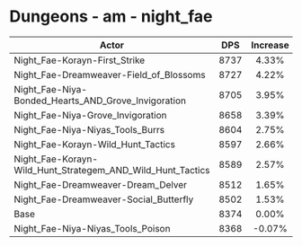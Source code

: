 # Dungeons - am - night_fae
| Actor | DPS | Increase |
|---|:---:|:---:|
|Night_Fae-Korayn-First_Strike|8737|4.33%|
|Night_Fae-Dreamweaver-Field_of_Blossoms|8727|4.22%|
|Night_Fae-Niya-Bonded_Hearts_AND_Grove_Invigoration|8705|3.95%|
|Night_Fae-Niya-Grove_Invigoration|8658|3.39%|
|Night_Fae-Niya-Niyas_Tools_Burrs|8604|2.75%|
|Night_Fae-Korayn-Wild_Hunt_Tactics|8597|2.66%|
|Night_Fae-Korayn-Wild_Hunt_Strategem_AND_Wild_Hunt_Tactics|8589|2.57%|
|Night_Fae-Dreamweaver-Dream_Delver|8512|1.65%|
|Night_Fae-Dreamweaver-Social_Butterfly|8502|1.53%|
|Base|8374|0.00%|
|Night_Fae-Niya-Niyas_Tools_Poison|8368|-0.07%|
